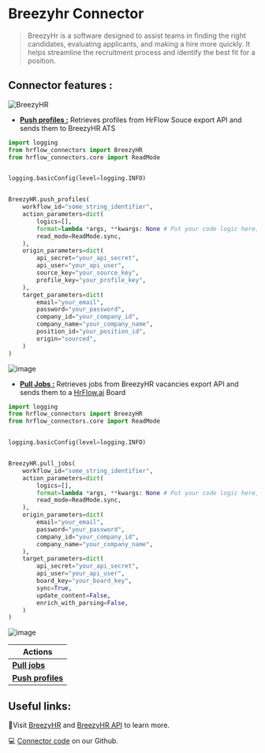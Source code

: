 
# Breezyhr Connector

> BreezyHr is a software designed to assist teams in finding the right candidates, evaluating applicants, and making a hire more quickly.
It helps streamline the recruitment process and identify the best fit for a position.

## Connector features :

![BreezyHR](https://user-images.githubusercontent.com/55802491/212667728-8a1d7eab-04b0-453b-9381-444ff47751cd.jpg)


- **[Push profiles :](https://github.com/Riminder/hrflow-connectors/blob/master/src/hrflow_connectors/connectors/breezyhr/docs/pull_jobs.md)**  Retrieves profiles from HrFlow Souce export API and sends them to BreezyHR ATS

```python
import logging
from hrflow_connectors import BreezyHR
from hrflow_connectors.core import ReadMode


logging.basicConfig(level=logging.INFO)


BreezyHR.push_profiles(
    workflow_id="some_string_identifier",
    action_parameters=dict(
        logics=[],
        format=lambda *args, **kwargs: None # Put your code logic here,
        read_mode=ReadMode.sync,
    ),
    origin_parameters=dict(
        api_secret="your_api_secret",
        api_user="your_api_user",
        source_key="your_source_key",
        profile_key="your_profile_key",
    ),
    target_parameters=dict(
        email="your_email",
        password="your_password",
        company_id="your_company_id",
        company_name="your_company_name",
        position_id="your_position_id",
        origin="sourced",
    )
)
```
![image](https://user-images.githubusercontent.com/55802491/212358414-f29104b6-c54b-4f91-b376-1fe7b5fb8eb1.png)


- **[Pull Jobs :](https://github.com/Riminder/hrflow-connectors/blob/master/src/hrflow_connectors/connectors/breezyhr/docs/pull_jobs.md)** Retrieves jobs from BreezyHR vacancies export API  and sends them to a [HrFlow.ai](http://HrFlow.ai) Board


```python
import logging
from hrflow_connectors import BreezyHR
from hrflow_connectors.core import ReadMode


logging.basicConfig(level=logging.INFO)


BreezyHR.pull_jobs(
    workflow_id="some_string_identifier",
    action_parameters=dict(
        logics=[],
        format=lambda *args, **kwargs: None # Put your code logic here,
        read_mode=ReadMode.sync,
    ),
    origin_parameters=dict(
        email="your_email",
        password="your_password",
        company_id="your_company_id",
        company_name="your_company_name",
    ),
    target_parameters=dict(
        api_secret="your_api_secret",
        api_user="your_api_user",
        board_key="your_board_key",
        sync=True,
        update_content=False,
        enrich_with_parsing=False,
    )
)
```
![image](https://user-images.githubusercontent.com/55802491/210258882-e9e0abda-62a5-4267-89f0-61460c10abe1.png)



| Actions |
| ------- |
| [**Pull jobs**](docs/pull_jobs.md) |
| [**Push profiles**](docs/push_profiles.md) |

## **Useful links:**

📄Visit [BreezyHR](https://breezy.hr/) and [BreezyHR API](https://developer.breezy.hr/reference/overview) to learn more.

💻 [Connector code](https://github.com/Riminder/hrflow-connectors/tree/master/src/hrflow_connectors/connectors/breezyhr) on our Github.





